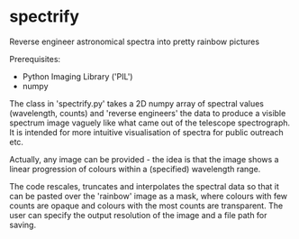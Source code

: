 # spectrify
Reverse engineer astronomical spectra into pretty rainbow pictures

Prerequisites:
- Python Imaging Library ('PIL')
- numpy

The class in 'spectrify.py' takes a 2D numpy array of spectral values (wavelength, counts) and 'reverse engineers' the data to produce a visible spectrum image vaguely like what came out of the telescope spectrograph.  It is intended for more intuitive visualisation of spectra for public outreach etc.

Actually, any image can be provided - the idea is that the image shows a linear progression of colours within a (specified) wavelength range.

The code rescales, truncates and interpolates the spectral data so that it can be pasted over the 'rainbow' image as a mask, where colours with few counts are opaque and colours with the most counts are transparent.  The user can specify the output resolution of the image and a file path for saving.
